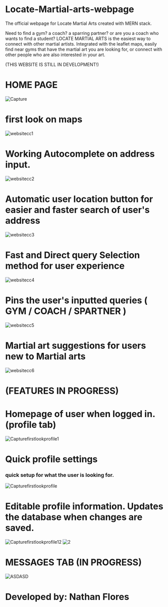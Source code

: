# Locate-Martial-arts-webpage

The official webpage for Locate Martial Arts created with MERN stack.

Need to find a gym? a coach? a sparring partner? or are you a coach who wants to find a student? LOCATE MARTIAL ARTS is the easiest way to connect with other martial artists. Integrated with the leaflet maps, easily find near gyms that have the martial art you are looking for, or connect with other people who are also interested in your art. 

(THIS WEBSITE IS STILL IN DEVELOPMENT!)

# HOME PAGE
![Capture](https://user-images.githubusercontent.com/110831700/212015200-a0d59ebe-85da-4cdb-8d15-5be9e1ec8650.PNG)

# first look on maps
![websitecc1](https://user-images.githubusercontent.com/110831700/211466811-26b3584b-2657-4108-af32-a8683c26bea4.PNG)

# Working Autocomplete on address input.
![websitecc2](https://user-images.githubusercontent.com/110831700/211466837-0a7bf19f-16b5-46a7-9255-0b54ca63cacc.PNG)

# Automatic user location button for easier and faster search of user's address
![websitecc3](https://user-images.githubusercontent.com/110831700/211466879-1146ef9e-27f9-4551-9399-7fbde529f6d5.PNG)

# Fast and Direct query Selection method for user experience
![websitecc4](https://user-images.githubusercontent.com/110831700/211466963-60052259-972f-49e3-ad48-6203a340c85e.PNG)

# Pins the user's inputted queries ( GYM / COACH / SPARTNER )
![websitecc5](https://user-images.githubusercontent.com/110831700/211466894-b577a851-d80e-4715-aa89-8dd37b8631da.PNG)

# Martial art suggestions for users new to Martial arts
![websitecc6](https://user-images.githubusercontent.com/110831700/211466997-492eff88-9a52-4855-814d-74c1cec23041.PNG)

# (FEATURES IN PROGRESS)

# Homepage of user when logged in. (profile tab) 
![Capturefirstlookprofile1](https://user-images.githubusercontent.com/110831700/214484823-293a782a-f502-4886-a3ff-637a50c246df.PNG)

# Quick profile settings
### quick setup for what the user is looking for.
![Capturefirstlookprofile](https://user-images.githubusercontent.com/110831700/214484973-8036b9c7-49f9-43cc-932e-c957c295eca0.PNG)

# Editable profile information. Updates the database when changes are saved.
![Capturefirstlookprofile12](https://user-images.githubusercontent.com/110831700/214485063-781f339d-077e-4ade-bb94-f65575173999.PNG)
![2](https://user-images.githubusercontent.com/110831700/214485079-2b1c286f-6c96-4e04-a493-191178a6a7b3.PNG)

# MESSAGES TAB (IN PROGRESS)
![ASDASD](https://user-images.githubusercontent.com/110831700/212444859-c1e8f494-fc03-4a21-b5b5-0f008720f89d.PNG)

# Developed by: Nathan Flores
